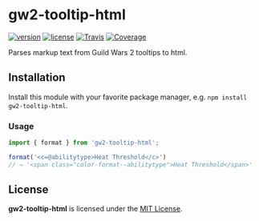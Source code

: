 # gw2-tooltip-html

[![version][npm-badge]][npm]
[![license][license-badge]](LICENSE)
[![Travis][travis-badge]][travis]
[![Coverage][coverage-badge]][coverage]

[npm-badge]: https://img.shields.io/npm/v/gw2-tooltip-html.svg?style=flat-square
[license-badge]: https://img.shields.io/github/license/darthmaim/gw2-tooltip-html.svg?style=flat-square
[travis-badge]: https://img.shields.io/travis/darthmaim/gw2-tooltip-html.svg?style=flat-square
[coverage-badge]: https://img.shields.io/codecov/c/github/darthmaim/gw2-tooltip-html.svg?style=flat-square
[npm]: https://www.npmjs.com/package/gw2-tooltip-html
[travis]: https://travis-ci.org/darthmaim/gw2-tooltip-html
[coverage]: https://codecov.io/github/darthmaim/gw2-tooltip-html


Parses markup text from Guild Wars 2 tooltips to html.


## Installation
Install this module with your favorite package manager, e.g. `npm install gw2-tooltip-html`.


### Usage
```javascript
import { format } from 'gw2-tooltip-html';

format('<c=@abilitytype>Heat Threshold</c>')
// ⇒ '<span class="color-format--abilitytype">Heat Threshold</span>'
```


## License
**gw2-tooltip-html** is licensed under the [MIT License](LICENSE).
